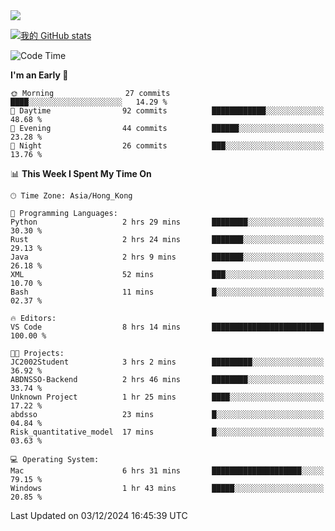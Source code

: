<img align="center" src="https://readme-typing-svg.demolab.com/?font=Fira+Code&pause=1000&random=true&width=435&lines=%E2%9D%A4+Hello!+%E2%9D%A4;Welcome+to+my+Github+Profile~;I%27m+a+student+from+SCNU+%26+UoA" />

[![我的 GitHub stats](https://github-readme-stats.vercel.app/api?username=AptS-1547&show_icons=true&theme=ambient_gradient)](https://github.com/anuraghazra/github-readme-stats)

<!--START_SECTION:waka-->
![Code Time](http://img.shields.io/badge/Code%20Time-69%20hrs%204%20mins-blue)

**I'm an Early 🐤** 

```text
🌞 Morning                27 commits          ████░░░░░░░░░░░░░░░░░░░░░   14.29 % 
🌆 Daytime                92 commits          ████████████░░░░░░░░░░░░░   48.68 % 
🌃 Evening                44 commits          ██████░░░░░░░░░░░░░░░░░░░   23.28 % 
🌙 Night                  26 commits          ███░░░░░░░░░░░░░░░░░░░░░░   13.76 % 
```


📊 **This Week I Spent My Time On** 

```text
🕑︎ Time Zone: Asia/Hong_Kong

💬 Programming Languages: 
Python                   2 hrs 29 mins       ████████░░░░░░░░░░░░░░░░░   30.30 % 
Rust                     2 hrs 24 mins       ███████░░░░░░░░░░░░░░░░░░   29.13 % 
Java                     2 hrs 9 mins        ███████░░░░░░░░░░░░░░░░░░   26.18 % 
XML                      52 mins             ███░░░░░░░░░░░░░░░░░░░░░░   10.70 % 
Bash                     11 mins             █░░░░░░░░░░░░░░░░░░░░░░░░   02.37 % 

🔥 Editors: 
VS Code                  8 hrs 14 mins       █████████████████████████   100.00 % 

🐱‍💻 Projects: 
JC2002Student            3 hrs 2 mins        █████████░░░░░░░░░░░░░░░░   36.92 % 
ABDNSSO-Backend          2 hrs 46 mins       ████████░░░░░░░░░░░░░░░░░   33.74 % 
Unknown Project          1 hr 25 mins        ████░░░░░░░░░░░░░░░░░░░░░   17.22 % 
abdsso                   23 mins             █░░░░░░░░░░░░░░░░░░░░░░░░   04.84 % 
Risk_quantitative_model  17 mins             █░░░░░░░░░░░░░░░░░░░░░░░░   03.63 % 

💻 Operating System: 
Mac                      6 hrs 31 mins       ████████████████████░░░░░   79.15 % 
Windows                  1 hr 43 mins        █████░░░░░░░░░░░░░░░░░░░░   20.85 % 
```


 Last Updated on 03/12/2024 16:45:39 UTC
<!--END_SECTION:waka-->